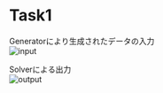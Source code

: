 # Task1
Generatorにより生成されたデータの入力<br>
![input](https://github.com/Chabuei/DQN_Practice/assets/102859047/5170f7d7-7302-4d3b-a5ea-eb152f9d4caa)<br>

Solverによる出力<br>
![output](https://github.com/Chabuei/DQN_Practice/assets/102859047/f35487e6-eb21-46ee-a730-ff3b9483db75)<br>


